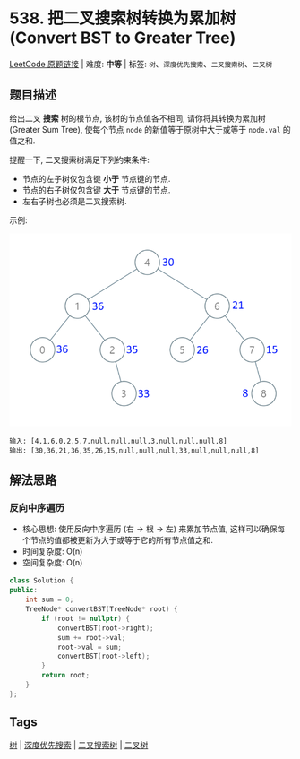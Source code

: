 # 538. 把二叉搜索树转换为累加树 (Convert BST to Greater Tree)

[LeetCode 原题链接](https://leetcode.cn/problems/convert-bst-to-greater-tree/) | 难度: **中等** | 标签: `树`、`深度优先搜索`、`二叉搜索树`、`二叉树`

## 题目描述

给出二叉 **搜索** 树的根节点, 该树的节点值各不相同, 请你将其转换为累加树 (Greater Sum Tree), 使每个节点 `node` 的新值等于原树中大于或等于 `node.val` 的值之和.

提醒一下, 二叉搜索树满足下列约束条件:

- 节点的左子树仅包含键 **小于** 节点键的节点.
- 节点的右子树仅包含键 **大于** 节点键的节点.
- 左右子树也必须是二叉搜索树.

示例:

![538. 把二叉搜索树转换为累加树 - 示例](/problems/0538-convert-bst-to-greater-tree/ex.png)

```plaintext
输入: [4,1,6,0,2,5,7,null,null,null,3,null,null,null,8]
输出: [30,36,21,36,35,26,15,null,null,null,33,null,null,null,8]
```

## 解法思路

### 反向中序遍历

- 核心思想: 使用反向中序遍历 (右 -> 根 -> 左) 来累加节点值, 这样可以确保每个节点的值都被更新为大于或等于它的所有节点值之和.
- 时间复杂度: O(n)
- 空间复杂度: O(n)

```cpp
class Solution {
public:
    int sum = 0;
    TreeNode* convertBST(TreeNode* root) {
        if (root != nullptr) {
            convertBST(root->right);
            sum += root->val;
            root->val = sum;
            convertBST(root->left);
        }
        return root;
    }
};
```

## Tags

[树](/tags/tree.md) | [深度优先搜索](/tags/depth-first-search.md) | [二叉搜索树](/tags/binary-search-tree.md) | [二叉树](/tags/binary-tree.md)
